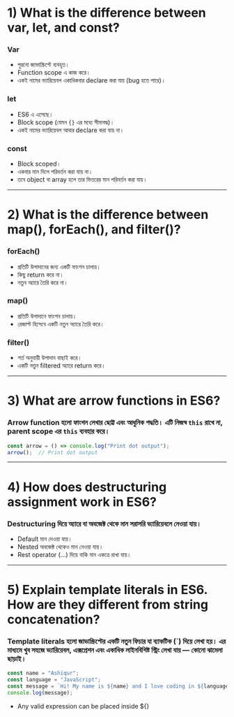 # 1) What is the difference between var, let, and const?

### Var
- পুরনো জাভাস্ক্রিপ্টে ব্যবহৃত।
- Function scope এ কাজ করে।
- একই নামের ভ্যারিয়েবল একাধিকবার declare করা যায় (bug হতে পারে)।

### let
- ES6 এ এসেছে।
- Block scope (যেমন `{}` এর মধ্যে সীমাবদ্ধ)।
- একই নামের ভ্যারিয়েবল আবার declare করা যায় না।

### const
- Block scoped।
- একবার মান দিলে পরিবর্তন করা যায় না।
- তবে object বা array হলে তার ভিতরের মান পরিবর্তন করা যায়।

<hr>


# 2) What is the difference between map(), forEach(), and filter()?

### forEach()
- প্রতিটি উপাদানের জন্য একটি ফাংশন চালায়।
- কিছু return করে না।
- নতুন অ্যারে তৈরি করে না।

### map()
- প্রতিটি উপাদানে ফাংশন চালায়।
- রেজাল্ট হিসেবে একটি নতুন অ্যারে তৈরি করে।

### filter()
- শর্ত অনুযায়ী উপাদান বাছাই করে।
- একটি নতুন filtered অ্যারে return করে।

<hr>

# 3) What are arrow functions in ES6?

### Arrow function হলো ফাংশন লেখার ছোট্ট এবং আধুনিক পদ্ধতি। এটি নিজস্ব `this` রাখে না, parent scope এর `this` ব্যবহার করে।
```js
const arrow = () => console.log("Print dot output");
arrow();  // Print dot output
```
<hr>


# 4) How does destructuring assignment work in ES6?

### Destructuring দিয়ে অ্যারে বা অবজেক্ট থেকে মান সরাসরি ভ্যারিয়েবলে নেওয়া যায়।
- Default মান দেওয়া যায়।
- Nested অবজেক্ট থেকেও মান নেওয়া যায়।
- Rest operator (...) দিয়ে বাকি মান একত্রে রাখা যায়।

<hr>


# 5) Explain template literals in ES6. How are they different from string concatenation?

### Template literals হলো জাভাস্ক্রিপ্টের একটি নতুন ফিচার যা ব্যাকটিক (`) দিয়ে লেখা হয়। এর মাধ্যমে খুব সহজে ভ্যারিয়েবল, এক্সপ্রেশন এবং একাধিক লাইনবিশিষ্ট স্ট্রিং লেখা যায় — কোনো ঝামেলা ছাড়াই।

```js
const name = "Ashiqur";
const language = "JavaScript";
const message = `Hi! My name is ${name} and I love coding in ${language}.`;
console.log(message);
```
- Any valid expression can be placed inside ${}